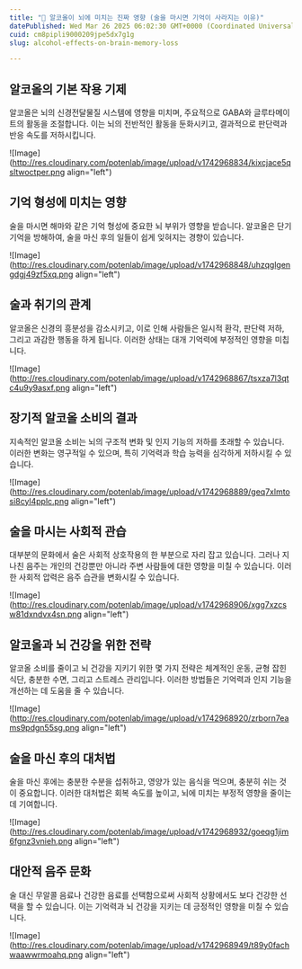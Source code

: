 ```yaml
---
title: "🍷 알코올이 뇌에 미치는 진짜 영향 (술을 마시면 기억이 사라지는 이유)"
datePublished: Wed Mar 26 2025 06:02:30 GMT+0000 (Coordinated Universal Time)
cuid: cm8pipli9000209jpe5dx7g1g
slug: alcohol-effects-on-brain-memory-loss

---
```


## 알코올의 기본 작용 기제

알코올은 뇌의 신경전달물질 시스템에 영향을 미치며, 주요적으로 GABA와 글루타메이트의 활동을 조절합니다. 이는 뇌의 전반적인 활동을 둔화시키고, 결과적으로 판단력과 반응 속도를 저하시킵니다.

![Image](http://res.cloudinary.com/potenlab/image/upload/v1742968834/kixcjace5qsltwoctper.png align="left")

## 기억 형성에 미치는 영향

술을 마시면 해마와 같은 기억 형성에 중요한 뇌 부위가 영향을 받습니다. 알코올은 단기 기억을 방해하여, 술을 마신 후의 일들이 쉽게 잊혀지는 경향이 있습니다.

![Image](http://res.cloudinary.com/potenlab/image/upload/v1742968848/uhzqglgengdgj49zf5xq.png align="left")

## 술과 취기의 관계

알코올은 신경의 흥분성을 감소시키고, 이로 인해 사람들은 일시적 환각, 판단력 저하, 그리고 과감한 행동을 하게 됩니다. 이러한 상태는 대개 기억력에 부정적인 영향을 미칩니다.

![Image](http://res.cloudinary.com/potenlab/image/upload/v1742968867/tsxza7l3qtc4u9y9asxf.png align="left")

## 장기적 알코올 소비의 결과

지속적인 알코올 소비는 뇌의 구조적 변화 및 인지 기능의 저하를 초래할 수 있습니다. 이러한 변화는 영구적일 수 있으며, 특히 기억력과 학습 능력을 심각하게 저하시킬 수 있습니다.

![Image](http://res.cloudinary.com/potenlab/image/upload/v1742968889/geq7xlmtosi8cyl4pplc.png align="left")

## 술을 마시는 사회적 관습

대부분의 문화에서 술은 사회적 상호작용의 한 부분으로 자리 잡고 있습니다. 그러나 지나친 음주는 개인의 건강뿐만 아니라 주변 사람들에 대한 영향을 미칠 수 있습니다. 이러한 사회적 압력은 음주 습관을 변화시킬 수 있습니다.

![Image](http://res.cloudinary.com/potenlab/image/upload/v1742968906/xgg7xzcsw81dxndvx4sn.png align="left")

## 알코올과 뇌 건강을 위한 전략

알코올 소비를 줄이고 뇌 건강을 지키기 위한 몇 가지 전략은 체계적인 운동, 균형 잡힌 식단, 충분한 수면, 그리고 스트레스 관리입니다. 이러한 방법들은 기억력과 인지 기능을 개선하는 데 도움을 줄 수 있습니다.

![Image](http://res.cloudinary.com/potenlab/image/upload/v1742968920/zrborn7eams9pdgn55sg.png align="left")

## 술을 마신 후의 대처법

술을 마신 후에는 충분한 수분을 섭취하고, 영양가 있는 음식을 먹으며, 충분히 쉬는 것이 중요합니다. 이러한 대처법은 회복 속도를 높이고, 뇌에 미치는 부정적 영향을 줄이는 데 기여합니다.

![Image](http://res.cloudinary.com/potenlab/image/upload/v1742968932/goeqg1jim6fgnz3vnieh.png align="left")

## 대안적 음주 문화

술 대신 무알콜 음료나 건강한 음료를 선택함으로써 사회적 상황에서도 보다 건강한 선택을 할 수 있습니다. 이는 기억력과 뇌 건강을 지키는 데 긍정적인 영향을 미칠 수 있습니다.

![Image](http://res.cloudinary.com/potenlab/image/upload/v1742968949/t89y0fachwaawwrmoahq.png align="left")